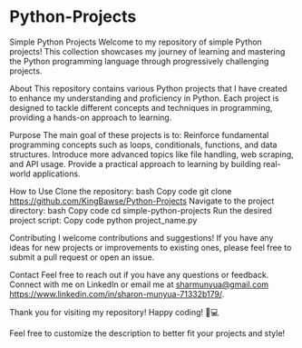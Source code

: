 # Python-Projects
Simple Python Projects
Welcome to my repository of simple Python projects! This collection showcases my journey of learning and mastering the Python programming language through progressively challenging projects.

About
This repository contains various Python projects that I have created to enhance my understanding and proficiency in Python. Each project is designed to tackle different concepts and techniques in programming, providing a hands-on approach to learning.

Purpose
The main goal of these projects is to:
Reinforce fundamental programming concepts such as loops, conditionals, functions, and data structures.
Introduce more advanced topics like file handling, web scraping, and API usage.
Provide a practical approach to learning by building real-world applications.

How to Use
Clone the repository:
bash
Copy code
git clone https://github.com/KingBawse/Python-Projects
Navigate to the project directory:
bash
Copy code
cd simple-python-projects
Run the desired project script:
Copy code
python project_name.py

Contributing
I welcome contributions and suggestions! If you have any ideas for new projects or improvements to existing ones, please feel free to submit a pull request or open an issue.

Contact
Feel free to reach out if you have any questions or feedback. Connect with me on LinkedIn or email me at sharmunyua@gmail.com  https://www.linkedin.com/in/sharon-munyua-71332b179/.

Thank you for visiting my repository! Happy coding! 🐍💻

Feel free to customize the description to better fit your projects and style!
